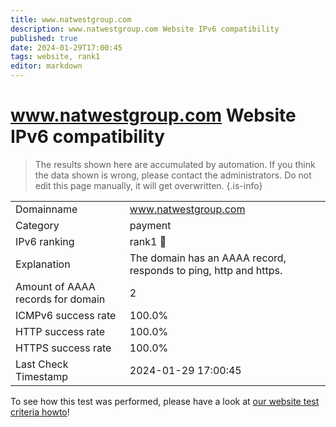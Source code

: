 ```yaml
---
title: www.natwestgroup.com
description: www.natwestgroup.com Website IPv6 compatibility
published: true
date: 2024-01-29T17:00:45
tags: website, rank1
editor: markdown
---
```


# www.natwestgroup.com Website IPv6 compatibility

> The results shown here are accumulated by automation. If you think the data shown is wrong, please contact the administrators. 
> Do not edit this page manually, it will get overwritten.
{.is-info}


|   |   |
| - | - |
| Domainname | www.natwestgroup.com
| Category | payment |
| IPv6 ranking | rank1 :1st_place_medal: |
| Explanation | The domain has an AAAA record, responds to ping, http and https. |
| Amount of AAAA records for domain | 2 |
| ICMPv6 success rate | 100.0%|
| HTTP success rate | 100.0% |
| HTTPS success rate | 100.0% |
| Last Check Timestamp | 2024-01-29 17:00:45 |

To see how this test was performed, please have a look at [our website test criteria howto](/howto/testcriteria/website)!

